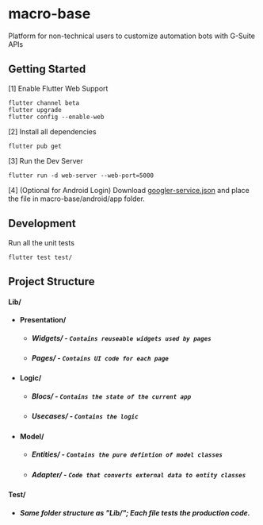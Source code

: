 # macro-base
Platform for non-technical users to customize automation bots with G-Suite APIs

## Getting Started
[1] Enable Flutter Web Support
```
flutter channel beta
flutter upgrade
flutter config --enable-web
```
[2] Install all dependencies
```
flutter pub get
```
[3] Run the Dev Server
```
flutter run -d web-server --web-port=5000
```
[4] (Optional for Android Login) Download [googler-service.json](https://firebase.corp.google.com/project/stepladder-2020/settings/general/android:com.example.macro_base_app) and place the file in macro-base/android/app folder.

## Development
Run all the unit tests
```
flutter test test/
```
## Project Structure 
#### Lib/
* #### Presentation/
  * ##### Widgets/ - ```Contains reuseable widgets used by pages```
  * ##### Pages/ - ```Contains UI code for each page```

* #### Logic/
  * ##### Blocs/ - ```Contains the state of the current app```
  * ##### Usecases/ - ```Contains the logic ```

* #### Model/
  * ##### Entities/ - ```Contains the pure defintion of model classes```
  * ##### Adapter/ - ```Code that converts external data to entity classes```
  
#### Test/
* ##### Same folder structure as "Lib/"; Each file tests the production code. 

